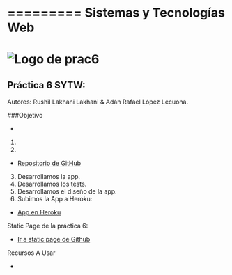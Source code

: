 =========
         Sistemas y Tecnologías Web
=========
![Logo de prac6](http://www.comunicacionvisible.com/wp-content/uploads/2014/01/app.jpg "Logo de prac6")
=========
Práctica 6 SYTW: 
---------
Autores: Rushil Lakhani Lakhani & Adán Rafael López Lecuona.

###Objetivo

-

1. 

2. 
  * [Repositorio de GitHub](https://github.com/XandoBit/practica6)
3. Desarrollamos la app.
4. Desarrollamos los tests.
5. Desarrollamos el diseño de la app.
6. Subimos la App a Heroku:
  * [App en Heroku](https://herokuapp.com)

  
 
Static Page de la práctica 6:
  * [Ir a static page de Github](http://xandobit.github.io/webpageSYTW.github.io/) 



Recursos A Usar
 
-
